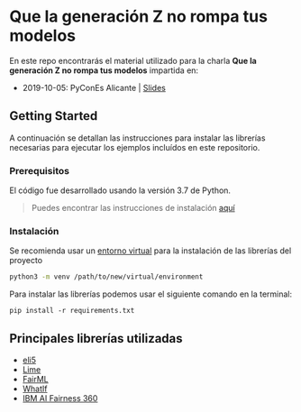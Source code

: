 # Que la generación Z no rompa tus modelos

En este repo encontrarás el material utilizado para la charla **Que la generación Z no rompa tus modelos** impartida en: 
- 2019-10-05: PyConEs Alicante | [Slides](https://docs.google.com/presentation/d/1pi-qKJ-G3GupdesGe8zgugPZ-0jUCbxv2-jQ1w45Pqo/edit?usp=sharing)

## Getting Started

A continuación se detallan las instrucciones para instalar las librerías necesarias para ejecutar los ejemplos incluídos en este repositorio.

### Prerequisitos

El código fue desarrollado usando la versión 3.7 de Python.
> Puedes encontrar las instrucciones de instalación [aquí](https://www.python.org/downloads/release/python-374/)

### Instalación

Se recomienda usar un [entorno virtual](https://docs.python.org/3/library/venv.html) para la instalación de las librerías del proyecto
```bash
python3 -m venv /path/to/new/virtual/environment
```

Para instalar las librerías podemos usar el siguiente comando en la terminal:
```
pip install -r requirements.txt
```

## Principales librerías utilizadas

* [eli5](https://eli5.readthedocs.io/en/latest/)
* [Lime](https://github.com/marcotcr/lime)
* [FairML](https://github.com/adebayoj/fairml)
* [WhatIf](https://pair-code.github.io/what-if-tool/)
* [IBM AI Fairness 360](https://aif360.mybluemix.net/)

